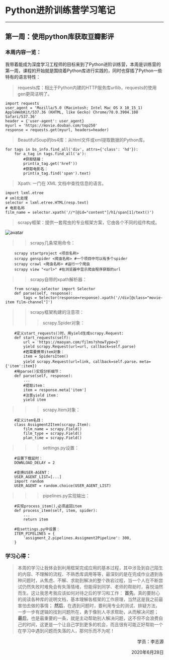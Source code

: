 # Python进阶训练营学习笔记
---
## 第一周：使用python库获取豆瓣影评
### **本周内容一览：**
我带着能成为深度学习工程师的目标来到了Python进阶训练营，本周是训练营的第一周，课程的开始就是围绕着Python库进行实践的，同时也穿插了Python一些特有的语言特性：
>requests库：相比于Python内建的HTTP服务库urllib，requests的使用gen更简洁明了。

    import requests
    user_agent = 'Mozilla/5.0 (Macintosh; Intel Mac OS X 10_15_1) AppleWebKit/537.36 (KHTML, like Gecko) Chrome/78.0.3904.108 Safari/537.36'
    header = {'user-agent': user_agent}
    myurl = 'https://movie.douban.com/top250'
    response = requests.get(myurl, headers=header)

>BeautifulSoup的bs4库：从html文件或xml提取数据的Python库。

    for tags in bs_info.find_all('div', attrs={'class': 'hd'}):
        for a_tag in tags.find_all('a'):
            #获取链接：
            print(a_tag.get('href'))
            #获取电影名：
            print(a_tag.find('span').text)

>Xpath: 一门在 XML 文档中查找信息的语言。

    import lxml.etree
    # xml化处理
    selector = lxml.etree.HTML(resp.text)
    # 电影名称
    film_name = selector.xpath('//*[@id="content"]/h1/span[1]/text()')

>scrapy框架：提供一套爬虫的专业框架方案，它由各个不同的组件构成。

![avatar](https://docs.scrapy.org/en/latest/_images/scrapy_architecture_02.png)

>>scrapy几条常用命令：

        scrapy startproject <项目名称>
        scrapy genspider <爬虫名称> #一个项目中可以有多个spider
        scrapy crawl <爬虫名称> #运行一个爬虫
        scrapy view "<url>" #在浏览器中显示爬虫程序获取的url

>>scrapy自带的xpath解析器：

        from scrapy.selector import Selector
        def parse(self, response):
            tags = Selector(response=response).xpath('//div[@class="movie-item film-channel"]')

>>scrapy框架构建的注意项：
>>>scrapy.Spider对象：

        #定义start_requests()时，用yield生成scrapy.Request:
        def start_requests(self):
            url = 'https://maoyan.com/films?showType=3'
            yield scrapy.Request(url=url, callback=self.parse)
            #若需要携带item对象：
            item = SpidersItem()
            yield scrapy.Request(url=link, callback=self.parse，meta={'item':item})
        #用parse()实现分析细节：
        def parse(self, response):
            ...
            #提取item：
            item = response.meta['item']
            #注意yield item：
            yield item
>>>scrapy.Item对象：

        #定义item名目：
        class Assigment2Item(scrapy.Item):
            film_name = scrapy.Field()
            film_type = scrapy.Field()
            plan_time = scrapy.Field()
>>>settings.py设置：

        #设置下载延时：
        DOWNLOAD_DELAY = 2

        #变换USER-AGENT：
        USER_AGENT_LIST=[...]
        import random
        USER_AGENT = random.choice(USER_AGENT_LIST)
>>>pipelines.py实现输出：

        #实现process_item(),必须返回item
        def process_item(self, item, spider):
            ...
            return item
        
        #在settings.py中设置：
        ITEM_PIPELINES = {
            'assigment_2.pipelines.Assigment2Pipeline': 300,
        }


### **学习心得：**
>本周的学习让我体会到利用框架完成应用的基本过程，其中涉及到自己陌生的内容、不理解的流程、不熟悉库调用等等，最深刻的是在完成作业遇到各种问题时，从焦虑、不解、求助到解决的整个跌宕过程，当一个人在不断尝试仍然失败时难免会有失落情绪，但能得到同学、老师的帮助时，喜悦油然而生。这让我思考我应该如何对待之后的学习和工作：
**首先**，真的要耐心的阅读各种库的说明文档，基本理解各框架的工作原理，当然这是我之前最害怕去做的事情；
**然后**，在遇到问题时，要利用专业的测试、排疑方法，一步一步有逻辑的找到问题所在，勇于像别人寻求帮助，从而解决问题；
**最后**，也是最重要的一条，就是主动帮助别人解决问题，这不但不会浪费自己的时间，这更是一个让自己学到更多的机会，而且很有可能正好帮助一个在学习中遇到问题而失落的人，那何乐而不为呢！

<p align="right">学员：李志源</p>
<p align="right">2020年6月28日</p>
